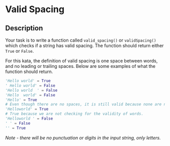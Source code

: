 # Valid Spacing

## Description

Your task is to write a function called `valid_spacing()` or `validSpacing()` which checks if a string has valid spacing. The function should return either `True` or `False`.

For this kata, the definition of valid spacing is one space between words, and no leading or trailing spaces. Below are some examples of what the function should return.

```python
'Hello world' = True
' Hello world' = False
'Hello world  ' = False
'Hello  world' = False
'Hello' = True
# Even though there are no spaces, it is still valid because none are needed
'Helloworld' = True
# True because we are not checking for the validity of words.
'Helloworld ' = False
' ' = False
'' = True
```

_Note - there will be no punctuation or digits in the input string, only letters._

